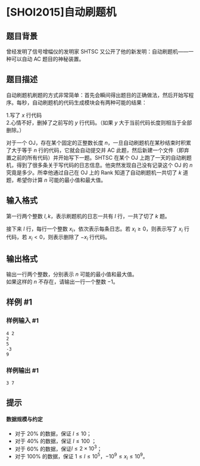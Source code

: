# [SHOI2015]自动刷题机

## 题目背景

曾经发明了信号增幅仪的发明家 SHTSC 又公开了他的新发明：自动刷题机——一种可以自动 AC 题目的神秘装置。

## 题目描述

自动刷题机刷题的方式非常简单：首先会瞬间得出题目的正确做法，然后开始写程序。每秒，自动刷题机的代码生成模块会有两种可能的结果：

1.写了 $x$ 行代码  
2.心情不好，删掉了之前写的 $y$ 行代码。（如果 $y$ 大于当前代码长度则相当于全部删除。）

对于一个 OJ，存在某个固定的正整数长度 $n$，一旦自动刷题机在某秒结束时积累了大于等于 $n$ 行的代码，它就会自动提交并 AC 此题，然后新建一个文件（即弃置之前的所有代码）并开始写下一题。SHTSC 在某个 OJ 上跑了一天的自动刷题机，得到了很多条关于写代码的日志信息。他突然发现自己没有记录这个 OJ 的 $n$ 究竟是多少。所幸他通过自己在 OJ 上的 Rank 知道了自动刷题机一共切了 $k$ 道题，希望你计算 $n$ 可能的最小值和最大值。

## 输入格式

第一行两个整数 $l , k$，表示刷题机的日志一共有 $l$ 行，一共了切了 $k$ 题。

接下来 $l$ 行，每行一个整数 $x_i$，依次表示每条日志。若 $x_i \geq 0$，则表示写了 $x_i$ 行代码，若 $x_i \lt 0$，则表示删除了 $-x_i$ 行代码。

## 输出格式

输出一行两个整数，分别表示 $n$ 可能的最小值和最大值。  
如果这样的 $n$ 不存在，请输出一行一个整数 $-1$。

## 样例 #1

### 样例输入 #1

```
4 2
2
5
-3
9
```

### 样例输出 #1

```
3 7
```

## 提示

#### 数据规模与约定

- 对于 $20\%$ 的数据，保证 $l \le 10$；
- 对于 $40\%$ 的数据，保证 $l \le 100$ ；
- 对于 $60\%$ 的数据，保证$l \le 2 \times 10^3$；
- 对于 $100\%$ 的数据，保证 $1 \leq l \le 10^5$，$-10^9 \le x_i \le 10^9$。